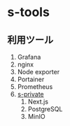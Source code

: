# s-tools

## 利用ツール

1. Grafana
2. nginx
3. Node exporter
4. Portainer
5. Prometheus
6. [s-private](https://github.com/s-hirano-ist/s-private)
    1. Next.js
    2. PostgreSQL
    3. MinIO
